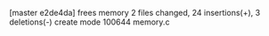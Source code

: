 [master e2de4da]  frees memory
 2 files changed, 24 insertions(+), 3 deletions(-)
 create mode 100644 memory.c
